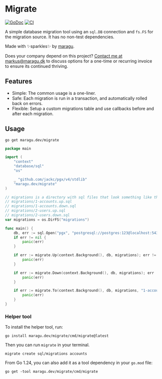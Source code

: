 # Migrate

[![GoDoc](https://pkg.go.dev/badge/maragu.dev/migrate)](https://pkg.go.dev/maragu.dev/migrate)
[![CI](https://github.com/maragudk/migrate/actions/workflows/ci.yml/badge.svg)](https://github.com/maragudk/migrate/actions/workflows/ci.yml)

A simple database migration tool using an `sql.DB` connection and `fs.FS` for the migration source. It has no non-test dependencies.

Made with ✨sparkles✨ by [maragu](https://www.maragu.dev/).

Does your company depend on this project? [Contact me at markus@maragu.dk](mailto:markus@maragu.dk?Subject=Supporting%20your%20project) to discuss options for a one-time or recurring invoice to ensure its continued thriving.

## Features

- Simple: The common usage is a one-liner.
- Safe: Each migration is run in a transaction, and automatically rolled back on errors.
- Flexible: Setup a custom migrations table and use callbacks before and after each migration.

## Usage

```shell
go get maragu.dev/migrate
```

```go
package main

import (
	"context"
	"database/sql"
	"os"

	_ "github.com/jackc/pgx/v4/stdlib"
	"maragu.dev/migrate"
)

// migrations is a directory with sql files that look something like this:
// migrations/1-accounts.up.sql
// migrations/1-accounts.down.sql
// migrations/2-users.up.sql
// migrations/2-users.down.sql
var migrations = os.DirFS("migrations")

func main() {
	db, err := sql.Open("pgx", "postgresql://postgres:123@localhost:5432/postgres?sslmode=disable")
	if err != nil {
		panic(err)
	}

	if err := migrate.Up(context.Background(), db, migrations); err != nil {
		panic(err)
	}

	if err := migrate.Down(context.Background(), db, migrations); err != nil {
		panic(err)
	}

	if err := migrate.To(context.Background(), db, migrations, "1-accounts"); err != nil {
		panic(err)
	}
}
```

### Helper tool

To install the helper tool, run:

```shell
go install maragu.dev/migrate/cmd/migrate@latest
```

Then you can run `migrate` in your terminal.

```shell
migrate create sql/migrations accounts
```

From Go 1.24, you can also add it as a tool dependency in your `go.mod` file:

```shell
go get -tool maragu.dev/migrate/cmd/migrate
```
